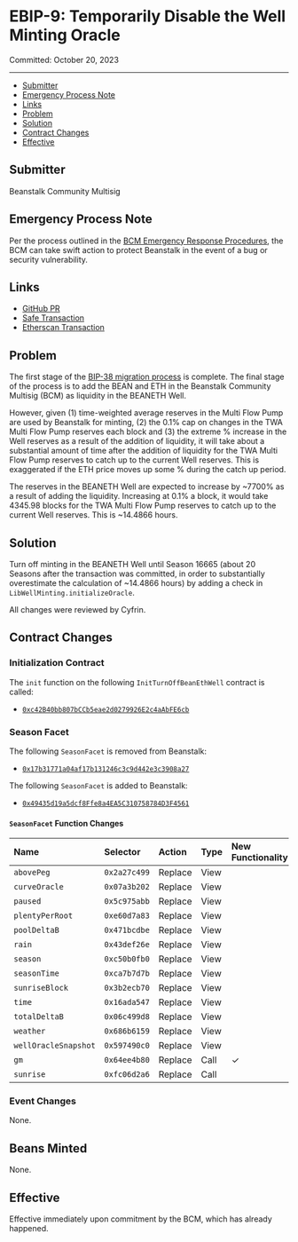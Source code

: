 # EBIP-9: Temporarily Disable the Well Minting Oracle

Committed: October 20, 2023

---

- [Submitter](#submitter)
- [Emergency Process Note](#emergency-process-note)
- [Links](#links)
- [Problem](#problem)
- [Solution](#solution)
- [Contract Changes](#contract-changes)
- [Effective](#effective)

## Submitter

Beanstalk Community Multisig

## Emergency Process Note

Per the process outlined in the [BCM Emergency Response Procedures](https://docs.bean.money/almanac/governance/beanstalk/bcm-process#emergency-response-procedures), the BCM can take swift action to protect Beanstalk in the event of a bug or security vulnerability.

## Links

- [GitHub PR](https://github.com/BeanstalkFarms/Beanstalk/pull/669)
- [Safe Transaction](https://app.safe.global/transactions/tx?safe=eth:0xa9bA2C40b263843C04d344727b954A545c81D043&id=multisig_0xa9bA2C40b263843C04d344727b954A545c81D043_0x4a2ccbe02e1bc2179db2718262882ebbb8b3ba571b651991604611b00b70905a)
- [Etherscan Transaction](https://etherscan.io/tx/0x889a250e51296a632f8cddf5a519c75b55f3dedf9cb562efc603a67c18890c1d)

## Problem

The first stage of the [BIP-38 migration process](https://bean.money/bip-38) is complete. The final stage of the process is to add the BEAN and ETH in the Beanstalk Community Multisig (BCM) as liquidity in the BEANETH Well. 

However, given (1) time-weighted average reserves in the Multi Flow Pump are used by Beanstalk for minting, (2) the 0.1% cap on changes in the TWA Multi Flow Pump reserves each block and (3) the extreme % increase in the Well reserves as a result of the addition of liquidity, it will take about a substantial amount of time after the addition of liquidity for the TWA Multi Flow Pump reserves to catch up to the current Well reserves. This is exaggerated if the ETH price moves up some % during the catch up period.

The reserves in the BEANETH Well are expected to increase by ~7700% as a result of adding the liquidity. Increasing at 0.1% a block, it would take 4345.98 blocks for the TWA Multi Flow Pump reserves to catch up to the current Well reserves. This is ~14.4866 hours. 

## Solution

Turn off minting in the BEANETH Well until Season 16665 (about 20 Seasons after the transaction was committed, in order to substantially overestimate the calculation of ~14.4866 hours) by adding a check in `LibWellMinting.initializeOracle`.

All changes were reviewed by Cyfrin.

## Contract Changes

### Initialization Contract

The `init` function on the following `InitTurnOffBeanEthWell` contract is called:

- [`0xc42B40bb807bCCb5eae2d0279926E2c4aAbFE6cb`](https://etherscan.io/address/0xc42B40bb807bCCb5eae2d0279926E2c4aAbFE6cb#code)

### Season Facet

The following `SeasonFacet` is removed from Beanstalk:
* [`0x17b31771a04af17b131246c3c9d442e3c3908a27`](https://etherscan.io/address/0x17b31771a04af17b131246c3c9d442e3c3908a27#code)

The following `SeasonFacet` is added to Beanstalk:
* [`0x49435d19a5dcf8Ffe8a4EA5C310758784D3F4561`](https://etherscan.io/address/0x49435d19a5dcf8Ffe8a4EA5C310758784D3F4561#code)

#### `SeasonFacet` Function Changes

| Name                         | Selector     | Action  | Type | New Functionality |
|:-----------------------------|:-------------|:--------|:-----|:------------------|
| `abovePeg`                   | `0x2a27c499` | Replace | View |                   |
| `curveOracle`                | `0x07a3b202` | Replace | View |                   |
| `paused`                     | `0x5c975abb` | Replace | View |                   |
| `plentyPerRoot`              | `0xe60d7a83` | Replace | View |                   |
| `poolDeltaB`                 | `0x471bcdbe` | Replace | View |                   |
| `rain`                       | `0x43def26e` | Replace | View |                   |
| `season`                     | `0xc50b0fb0` | Replace | View |                   |
| `seasonTime`                 | `0xca7b7d7b` | Replace | View |                   |
| `sunriseBlock`               | `0x3b2ecb70` | Replace | View |                   |
| `time`                       | `0x16ada547` | Replace | View |                   |
| `totalDeltaB`                | `0x06c499d8` | Replace | View |                   |
| `weather`                    | `0x686b6159` | Replace | View |                   |
| `wellOracleSnapshot`         | `0x597490c0` | Replace | View |                   |
| `gm`                         | `0x64ee4b80` | Replace | Call | ✓                 |
| `sunrise`                    | `0xfc06d2a6` | Replace | Call |                   |

### Event Changes

None.

## Beans Minted

None.

## Effective

Effective immediately upon commitment by the BCM, which has already happened.
